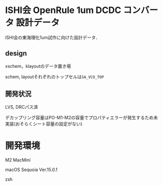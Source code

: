 # ISHI会 OpenRule 1um DCDC コンバータ 設計データ

ISHI会の東海理化1um試作に向けた設計データ．

## design 

xschem，klayoutのデータ置き場

schem, layoutそれぞれのトップセルは`SA_VCO_TOP`

## 開発状況

LVS, DRCパス済

デカップリング容量はPO-M1-M2の容量でプロパティエラーが発生するため未実装(おそらくシート容量の設定がない)


# 開発環境

M2 MacMini 

macOS Sequoia Ver.15.0.1

zsh
